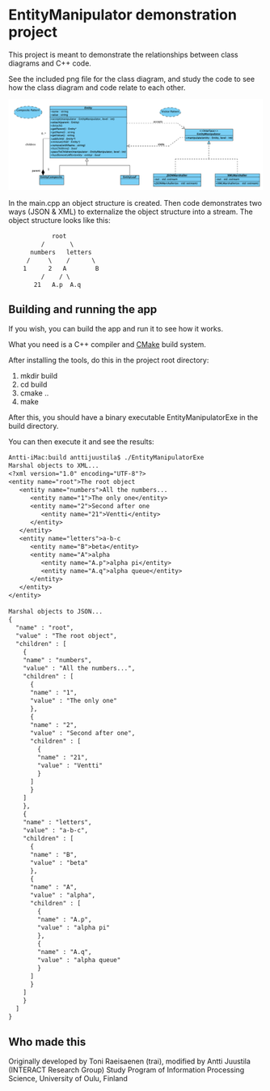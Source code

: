 # EntityManipulator demonstration project

This project is meant to demonstrate the relationships between class diagrams and C++ code.

See the included png file for the class diagram, and study the code to see how the class diagram and code relate to each other.

![](UML-class-diagram-of-EntityManipulator.png)

In the main.cpp an object structure is created. Then code demonstrates two ways (JSON & XML) to externalize the object structure into a stream. The object structure looks like this:

```
            root
         /       \
      numbers   letters
     /     \    /      \
    1      2   A        B
         /    / \
       21   A.p  A.q
```


## Building and running the app

If you wish, you can build the app and run it to see how it works.

What you need is a C++ compiler and [CMake](https://cmake.org) build system.

After installing the tools, do this in the project root directory:

1. mkdir build
2. cd build
3. cmake ..
4. make

After this, you should have a binary executable EntityManipulatorExe in the build directory.

You can then execute it and see the results:


```
Antti-iMac:build anttijuustila$ ./EntityManipulatorExe 
Marshal objects to XML...
<?xml version="1.0" encoding="UTF-8"?>
<entity name="root">The root object
   <entity name="numbers">All the numbers...
      <entity name="1">The only one</entity>
      <entity name="2">Second after one
         <entity name="21">Ventti</entity>
      </entity>
   </entity>
   <entity name="letters">a-b-c
      <entity name="B">beta</entity>
      <entity name="A">alpha
         <entity name="A.p">alpha pi</entity>
         <entity name="A.q">alpha queue</entity>
      </entity>
   </entity>
</entity>

Marshal objects to JSON...
{
  "name" : "root",
  "value" : "The root object",
  "children" : [
    {
    "name" : "numbers",
    "value" : "All the numbers...",
    "children" : [
      {
      "name" : "1",
      "value" : "The only one"
      },
      {
      "name" : "2",
      "value" : "Second after one",
      "children" : [
        {
        "name" : "21",
        "value" : "Ventti"
        }
      ]
      }
    ]
    },
    {
    "name" : "letters",
    "value" : "a-b-c",
    "children" : [
      {
      "name" : "B",
      "value" : "beta"
      },
      {
      "name" : "A",
      "value" : "alpha",
      "children" : [
        {
        "name" : "A.p",
        "value" : "alpha pi"
        },
        {
        "name" : "A.q",
        "value" : "alpha queue"
        }
      ]
      }
    ]
    }
  ]
}
```

## Who made this

Originally developed by Toni Raeisaenen (trai), modified by Antti Juustila (INTERACT Research Group)
Study Program of Information Processing Science, University of Oulu, Finland
